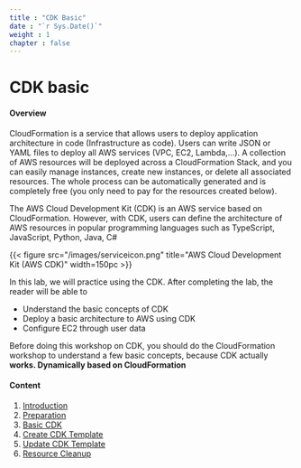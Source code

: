 ```yaml
---
title : "CDK Basic"
date : "`r Sys.Date()`"
weight : 1
chapter : false
---
```


# CDK basic

#### Overview

CloudFormation is a service that allows users to deploy application architecture in code (Infrastructure as code). Users can write JSON or YAML files to deploy all AWS services (VPC, EC2, Lambda,...). A collection of AWS resources will be deployed across a CloudFormation Stack, and you can easily manage instances, create new instances, or delete all associated resources. The whole process can be automatically generated and is completely free (you only need to pay for the resources created below).

The AWS Cloud Development Kit (CDK) is an AWS service based on CloudFormation. However, with CDK, users can define the architecture of AWS resources in popular programming languages ​​such as TypeScript, JavaScript, Python, Java, C#

{{< figure src="/images/serviceicon.png" title="AWS Cloud Development Kit (AWS CDK)" width=150pc >}}

In this lab, we will practice using the CDK. After completing the lab, the reader will be able to

- Understand the basic concepts of CDK
- Deploy a basic architecture to AWS using CDK
- Configure EC2 through user data

Before doing this workshop on CDK, you should do the CloudFormation workshop to understand a few basic concepts, because CDK actually **works. Dynamically based on CloudFormation**


#### Content

1. [Introduction](1-introduce/)
2. [Preparation](2-prerequiste/)
3. [Basic CDK](3-cdkbasic/)
4. [Create CDK Template](4-createcdktemplate/)
5. [Update CDK Template](5-updatecdktemplate/)
6. [Resource Cleanup](6-cleanup/)